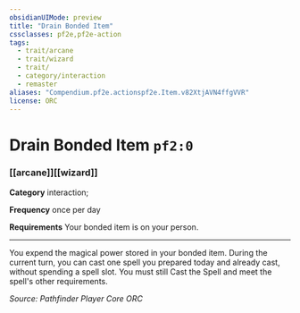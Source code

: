 ```yaml
---
obsidianUIMode: preview
title: "Drain Bonded Item"
cssclasses: pf2e,pf2e-action
tags:
  - trait/arcane
  - trait/wizard
  - trait/
  - category/interaction
  - remaster
aliases: "Compendium.pf2e.actionspf2e.Item.v82XtjAVN4ffgVVR"
license: ORC
---
```

# Drain Bonded Item `pf2:0`

### [[arcane]][[wizard]]

**Category** interaction; 




**Frequency** once per day

**Requirements** Your bonded item is on your person.

* * *

You expend the magical power stored in your bonded item. During the current turn, you can cast one spell you prepared today and already cast, without spending a spell slot. You must still Cast the Spell and meet the spell's other requirements.

*Source: Pathfinder Player Core*
*ORC*